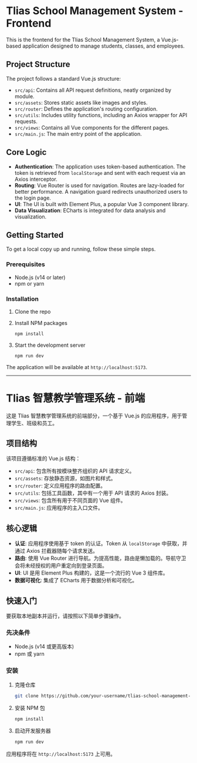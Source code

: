 
# Tlias School Management System - Frontend

This is the frontend for the Tlias School Management System, a Vue.js-based application designed to manage students, classes, and employees.

## Project Structure

The project follows a standard Vue.js structure:

-   `src/api`: Contains all API request definitions, neatly organized by module.
-   `src/assets`: Stores static assets like images and styles.
-   `src/router`: Defines the application's routing configuration.
-   `src/utils`: Includes utility functions, including an Axios wrapper for API requests.
-   `src/views`: Contains all Vue components for the different pages.
-   `src/main.js`: The main entry point of the application.

## Core Logic

-   **Authentication**: The application uses token-based authentication. The token is retrieved from `localStorage` and sent with each request via an Axios interceptor.
-   **Routing**: Vue Router is used for navigation. Routes are lazy-loaded for better performance. A navigation guard redirects unauthorized users to the login page.
-   **UI**: The UI is built with Element Plus, a popular Vue 3 component library.
-   **Data Visualization**: ECharts is integrated for data analysis and visualization.

## Getting Started

To get a local copy up and running, follow these simple steps.

### Prerequisites

-   Node.js (v14 or later)
-   npm or yarn

### Installation

1.  Clone the repo
   
2.  Install NPM packages
    ```sh
    npm install
    ```
3.  Start the development server
    ```sh
    npm run dev
    ```

The application will be available at `http://localhost:5173`.

---

# Tlias 智慧教学管理系统 - 前端

这是 Tlias 智慧教学管理系统的前端部分，一个基于 Vue.js 的应用程序，用于管理学生、班级和员工。

## 项目结构

该项目遵循标准的 Vue.js 结构：

-   `src/api`: 包含所有按模块整齐组织的 API 请求定义。
-   `src/assets`: 存放静态资源，如图片和样式。
-   `src/router`: 定义应用程序的路由配置。
-   `src/utils`: 包括工具函数，其中有一个用于 API 请求的 Axios 封装。
-   `src/views`: 包含所有用于不同页面的 Vue 组件。
-   `src/main.js`: 应用程序的主入口文件。

## 核心逻辑

-   **认证**: 应用程序使用基于 token 的认证。Token 从 `localStorage` 中获取，并通过 Axios 拦截器随每个请求发送。
-   **路由**: 使用 Vue Router 进行导航。为提高性能，路由是懒加载的。导航守卫会将未经授权的用户重定向到登录页面。
-   **UI**: UI 是用 Element Plus 构建的，这是一个流行的 Vue 3 组件库。
-   **数据可视化**: 集成了 ECharts 用于数据分析和可视化。

## 快速入门

要获取本地副本并运行，请按照以下简单步骤操作。

### 先决条件

-   Node.js (v14 或更高版本)
-   npm 或 yarn

### 安装

1.  克隆仓库
    ```sh
    git clone https://github.com/your-username/tlias-school-management-system-frontend.git
    ```
2.  安装 NPM 包
    ```sh
    npm install
    ```
3.  启动开发服务器
    ```sh
    npm run dev
    ```

应用程序将在 `http://localhost:5173` 上可用。
